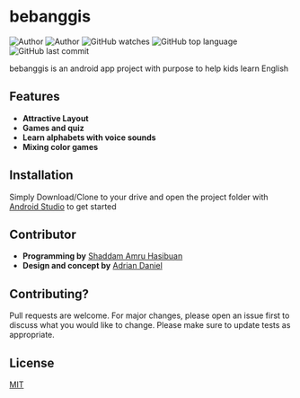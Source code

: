 # bebanggis
![Author](https://img.shields.io/badge/design%20by-shaddamah-blue)
![Author](https://img.shields.io/badge/programming%20by-adriandk-blue)
![GitHub watches](https://img.shields.io/github/stars/adriandk/bebanggis-app?style=social)
![GitHub top language](https://img.shields.io/github/languages/top/adriandk/bebanggis-app)
![GitHub last commit](https://img.shields.io/github/last-commit/adriandk/bebanggis-app)

bebanggis is an android app project with purpose to help kids learn English

## Features
* **Attractive Layout**
* **Games and quiz**
* **Learn alphabets with voice sounds**
* **Mixing color games**

## Installation
Simply Download/Clone to your drive and open the project folder with [Android Studio](https://developer.android.com/studio) to get started

## Contributor
* **Programming by** [Shaddam Amru Hasibuan](https://github.com/Shaddamah)
* **Design and concept by** [Adrian Daniel](https://github.com/adriandk)

## Contributing?
Pull requests are welcome. For major changes, please open an issue first to discuss what you would like to change.
Please make sure to update tests as appropriate.

## License
[MIT](https://choosealicense.com/licenses/mit/)
